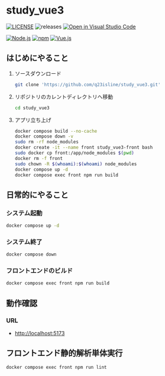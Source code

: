 # study_vue3

[![LICENSE](https://img.shields.io/badge/license-MIT-green.svg)](./LICENSE)
![releases](https://img.shields.io/github/release/q23isline/study_vue3.svg?logo=github)
[![Open in Visual Studio Code](https://img.shields.io/static/v1?logo=visualstudiocode&label=&message=Open%20in%20Visual%20Studio%20Code&labelColor=555555&color=007acc&logoColor=007acc)](https://open.vscode.dev/q23isline/study_vue3)

[![Node.js](https://img.shields.io/static/v1?logo=node.js&label=Node.js&message=v20.15.0&labelColor=555555&color=339933&logoColor=339933)](https://nodejs.org)
[![npm](https://img.shields.io/static/v1?logo=npm&label=npm&message=v10.7.0&labelColor=555555&color=CB3837&logoColor=CB3837)](https://www.npmjs.com/)
[![Vue.js](https://img.shields.io/static/v1?logo=vue.js&label=Vue.js&message=v3.4.37&labelColor=555555&color=4FC08D&logoColor=4FC08D)](https://ja.vuejs.org/)

## はじめにやること

1. ソースダウンロード

    ```bash
    git clone 'https://github.com/q23isline/study_vue3.git'
    ```

2. リポジトリのカレントディレクトリへ移動

    ```bash
    cd study_vue3
    ```

3. アプリ立ち上げ

    ```bash
    docker compose build --no-cache
    docker compose down -v
    sudo rm -rf node_modules
    docker create -it --name front study_vue3-front bash
    sudo docker cp front:/app/node_modules $(pwd)
    docker rm -f front
    sudo chown -R $(whoami):$(whoami) node_modules
    docker compose up -d
    docker compose exec front npm run build
    ```

## 日常的にやること

### システム起動

```bash
docker compose up -d
```

### システム終了

```bash
docker compose down
```

### フロントエンドのビルド

```bash
docker compose exec front npm run build
```

## 動作確認

### URL

- <http://localhost:5173>

## フロントエンド静的解析単体実行

```bash
docker compose exec front npm run lint
```
